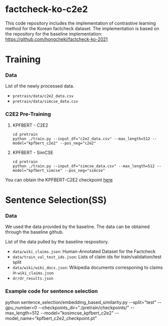 # factcheck-ko-c2e2

This code repository includes the implementation of contrastive learning method for the Korean factcheck dataset.
The implementation is based on the repository for the baseline implementation: https://github.com/hongcheki/factcheck-ko-2021


# Training

### Data
List of the newly processed data.
- `pretrain/data/c2e2_data.csv`  
- `pretrain/data/simcse_data.csv`  


### C2E2 Pre-Training
1. KPFBERT - C2E2
    ```
    cd pretrain
    python ./train.py --input_df="c2e2_data.csv" --max_length=512 --model="kpfbert_c2e2" --pos_neg="c2e2"
    ```
2. KPFBERT - SimCSE
    ```
    cd pretrain
    python ./train.py --input_df="simcse_data.csv" --max_length=512 --model="kpfbert_simcse" --pos_neg="simcse"
    ```

You can obtain the KPFBERT-C2E2 checkpoint [here](https://drive.google.com/drive/folders/1zGH8MyC1K6tsbSHh24gEUPwXBThWIEmk?usp=sharing)


# Sentence Selection(SS)

### Data
We used the data provided by the baseline.
The data can be obtained through the baseline github.

List of the data pulled by the baseline respository.
- `data/wiki_claims.json`: Human-Annotated Dataset for the Factcheck
- `data/train_val_test_ids.json`: Lists of claim ids for train/validation/test split
- `data/wiki/wiki_docs.json`: Wikipedia documents corresponing to claims in `wiki_claims.json`
- `dr/dr_results.json`


### Example code for sentence selection
python sentence_selection/embedding_based_similarity.py --split="test" --gpu_number=0 --checkpoints_dir="./pretrain/checkpoints/" --max_length=512 --model="kosimcse_kpfbert_c2e2" --model_name="kpfbert_c2e2_checkpoint.pt"

